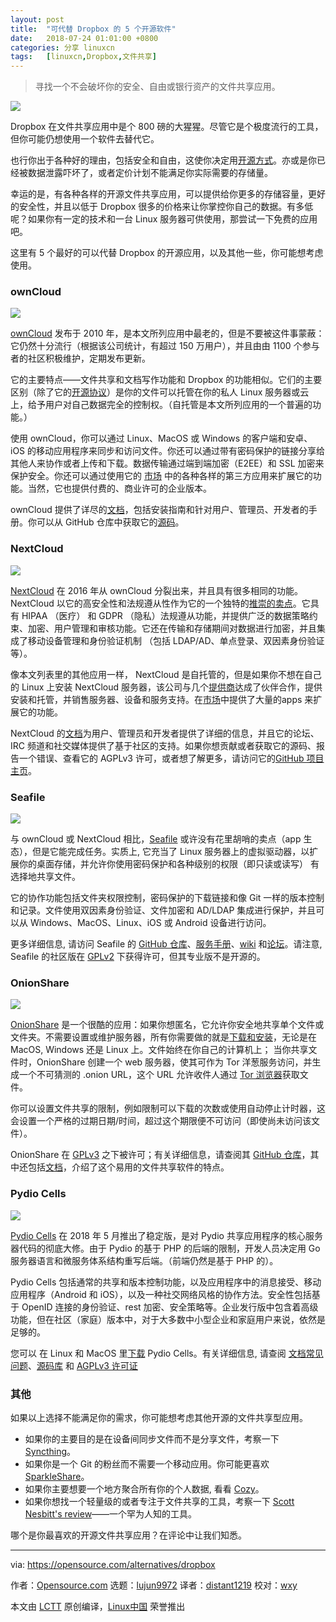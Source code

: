 ```yaml
---
layout: post
title:	"可代替 Dropbox 的 5 个开源软件"
date:	2018-07-24 01:01:00 +0800 
categories:	分享 linuxcn 
tags:	[linuxcn,Dropbox,文件共享]
---
```




> 
> 寻找一个不会破坏你的安全、自由或银行资产的文件共享应用。
> 
> 
> 


![](/Asserts/Images/album/201807/24/010154m2lbuu9z5r2rrbk6.jpg)


Dropbox 在文件共享应用中是个 800 磅的大猩猩。尽管它是个极度流行的工具，但你可能仍想使用一个软件去替代它。


也行你出于各种好的理由，包括安全和自由，这使你决定用[开源方式](https://opensource.com/open-source-way)。亦或是你已经被数据泄露吓坏了，或者定价计划不能满足你实际需要的存储量。


幸运的是，有各种各样的开源文件共享应用，可以提供给你更多的存储容量，更好的安全性，并且以低于 Dropbox 很多的价格来让你掌控你自己的数据。有多低呢？如果你有一定的技术和一台 Linux 服务器可供使用，那尝试一下免费的应用吧。


这里有 5 个最好的可以代替 Dropbox 的开源应用，以及其他一些，你可能想考虑使用。


### ownCloud


![](/Asserts/Images/album/201807/24/010201cwb3bvov4obqowvo.png)


[ownCloud](https://owncloud.org/) 发布于 2010 年，是本文所列应用中最老的，但是不要被这件事蒙蔽：它仍然十分流行（根据该公司统计，有超过 150 万用户），并且由由 1100 个参与者的社区积极维护，定期发布更新。


它的主要特点——文件共享和文档写作功能和 Dropbox 的功能相似。它们的主要区别（除了它的[开源协议](https://www.gnu.org/licenses/agpl-3.0.html)）是你的文件可以托管在你的私人 Linux 服务器或云上，给予用户对自己数据完全的控制权。（自托管是本文所列应用的一个普遍的功能。）


使用 ownCloud，你可以通过 Linux、MacOS 或 Windows 的客户端和安卓、iOS 的移动应用程序来同步和访问文件。你还可以通过带有密码保护的链接分享给其他人来协作或者上传和下载。数据传输通过端到端加密（E2EE）和 SSL 加密来保护安全。你还可以通过使用它的 [市场](https://marketplace.owncloud.com/) 中的各种各样的第三方应用来扩展它的功能。当然，它也提供付费的、商业许可的企业版本。


ownCloud 提供了详尽的[文档](https://doc.owncloud.com/)，包括安装指南和针对用户、管理员、开发者的手册。你可以从 GitHub 仓库中获取它的[源码](https://github.com/owncloud)。


### NextCloud


![](/Asserts/Images/album/201807/24/010205g0exzi811e280kb2.png)


[NextCloud](https://nextcloud.com/) 在 2016 年从 ownCloud 分裂出来，并且具有很多相同的功能。 NextCloud 以它的高安全性和法规遵从性作为它的一个独特的[推崇的卖点](https://nextcloud.com/secure/)。它具有 HIPAA （医疗） 和 GDPR （隐私）法规遵从功能，并提供广泛的数据策略约束、加密、用户管理和审核功能。它还在传输和存储期间对数据进行加密，并且集成了移动设备管理和身份验证机制 （包括 LDAP/AD、单点登录、双因素身份验证等）。


像本文列表里的其他应用一样， NextCloud 是自托管的，但是如果你不想在自己的 Linux 上安装 NextCloud 服务器，该公司与几个[提供商](https://nextcloud.com/providers/)达成了伙伴合作，提供安装和托管，并销售服务器、设备和服务支持。在[市场](https://apps.nextcloud.com/)中提供了大量的apps 来扩展它的功能。


NextCloud 的[文档](https://nextcloud.com/support/)为用户、管理员和开发者提供了详细的信息，并且它的论坛、IRC 频道和社交媒体提供了基于社区的支持。如果你想贡献或者获取它的源码、报告一个错误、查看它的 AGPLv3 许可，或者想了解更多，请访问它的[GitHub 项目主页](https://github.com/nextcloud)。


### Seafile


![](/Asserts/Images/album/201807/24/010209z602ajohculhnh67.png)


与 ownCloud 或 NextCloud 相比，[Seafile](https://www.seafile.com/en/home/) 或许没有花里胡哨的卖点（app 生态），但是它能完成任务。实质上, 它充当了 Linux 服务器上的虚拟驱动器，以扩展你的桌面存储，并允许你使用密码保护和各种级别的权限（即只读或读写） 有选择地共享文件。


它的协作功能包括文件夹权限控制，密码保护的下载链接和像 Git 一样的版本控制和记录。文件使用双因素身份验证、文件加密和 AD/LDAP 集成进行保护，并且可以从 Windows、MacOS、Linux、iOS 或 Android 设备进行访问。


更多详细信息, 请访问 Seafile 的 [GitHub 仓库](https://github.com/haiwen/seafile)、[服务手册](https://manual.seafile.com/)、[wiki](https://seacloud.cc/group/3/wiki/) 和[论坛](https://forum.seafile.com/)。请注意, Seafile 的社区版在 [GPLv2](https://github.com/haiwen/seafile/blob/master/LICENSE.txt) 下获得许可，但其专业版不是开源的。


### OnionShare


![](/Asserts/Images/album/201807/24/010215bed7djsg1j4onw49.png)


[OnionShare](https://onionshare.org/) 是一个很酷的应用：如果你想匿名，它允许你安全地共享单个文件或文件夹。不需要设置或维护服务器，所有你需要做的就是[下载和安装](https://onionshare.org/#downloads)，无论是在 MacOS, Windows 还是 Linux 上。文件始终在你自己的计算机上； 当你共享文件时，OnionShare 创建一个 web 服务器，使其可作为 Tor 洋葱服务访问，并生成一个不可猜测的 .onion URL，这个 URL 允许收件人通过 [Tor 浏览器](https://www.torproject.org/)获取文件。


你可以设置文件共享的限制，例如限制可以下载的次数或使用自动停止计时器，这会设置一个严格的过期日期/时间，超过这个期限便不可访问（即使尚未访问该文件）。


OnionShare 在 [GPLv3](https://github.com/micahflee/onionshare/blob/develop/LICENSE) 之下被许可；有关详细信息，请查阅其 [GitHub 仓库](https://github.com/micahflee/onionshare/blob/develop/LICENSE)，其中还包括[文档](https://github.com/micahflee/onionshare/wiki)，介绍了这个易用的文件共享软件的特点。


### Pydio Cells


![](/Asserts/Images/album/201807/24/010221uxi9xa9rzkkwak7r.png)


[Pydio Cells](https://pydio.com/en) 在 2018 年 5 月推出了稳定版，是对 Pydio 共享应用程序的核心服务器代码的彻底大修。由于 Pydio 的基于 PHP 的后端的限制，开发人员决定用 Go 服务器语言和微服务体系结构重写后端。（前端仍然是基于 PHP 的）。


Pydio Cells 包括通常的共享和版本控制功能，以及应用程序中的消息接受、移动应用程序（Android 和 iOS），以及一种社交网络风格的协作方法。安全性包括基于 OpenID 连接的身份验证、rest 加密、安全策略等。企业发行版中包含着高级功能，但在社区（家庭）版本中，对于大多数中小型企业和家庭用户来说，依然是足够的。


您可以 在 Linux 和 MacOS 里[下载](https://pydio.com/download/) Pydio Cells。有关详细信息, 请查阅 [文档常见问题](https://pydio.com/en/docs/faq)、[源码库](https://github.com/pydio/cells) 和 [AGPLv3 许可证](https://github.com/pydio/pydio-core/blob/develop/LICENSE)


### 其他


如果以上选择不能满足你的需求，你可能想考虑其他开源的文件共享型应用。


* 如果你的主要目的是在设备间同步文件而不是分享文件，考察一下 [Syncthing](https://syncthing.net/)。
* 如果你是一个 Git 的粉丝而不需要一个移动应用。你可能更喜欢 [SparkleShare](http://www.sparkleshare.org/)。
* 如果你主要想要一个地方聚合所有你的个人数据, 看看 [Cozy](https://cozy.io/en/)。
* 如果你想找一个轻量级的或者专注于文件共享的工具，考察一下 [Scott Nesbitt's review](https://opensource.com/article/17/3/file-sharing-tools)——一个罕为人知的工具。


哪个是你最喜欢的开源文件共享应用？在评论中让我们知悉。




---


via: <https://opensource.com/alternatives/dropbox>


作者：[Opensource.com](https://opensource.com) 选题：[lujun9972](https://github.com/lujun9972) 译者：[distant1219](https://github.com/distant1219) 校对：[wxy](https://github.com/wxy)


本文由 [LCTT](https://github.com/LCTT/TranslateProject) 原创编译，[Linux中国](https://linux.cn/) 荣誉推出
